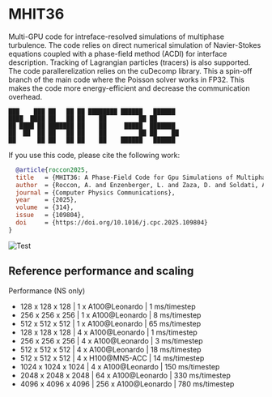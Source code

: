 # MHIT36

Multi-GPU code for intreface-resolved simulations of multiphase turbulence.
The code relies on direct numerical simulation of Navier-Stokes equations coupled with a phase-field method (ACDI) for interface description.
Tracking of Lagrangian particles (tracers) is also supported.
The code parallerelization relies on the cuDecomp library.
This a spin-off branch of the main code where the Poisson solver works in FP32.
This makes the code more energy-efficient and decrease the communication overhead.


~~~text
███    ███ ██   ██ ██ ████████ ██████   ██████       
████  ████ ██   ██ ██    ██         ██ ██              
██ ████ ██ ███████ ██    ██     █████  ███████   
██  ██  ██ ██   ██ ██    ██         ██ ██    ██     
██      ██ ██   ██ ██    ██    ██████   ██████        
~~~


If you use this code, please cite the following work: 
```bibtex
  @article{roccon2025,
  title   = {MHIT36: A Phase-Field Code for Gpu Simulations of Multiphase Homogeneous Isotropic Turbulence},
  author  = {Roccon, A. and Enzenberger, L. and Zaza, D. and Soldati, A.},
  journal = {Computer Physics Communications},
  year    = {2025},
  volume  = {314},
  issue   = {109804},
  doi     = {https://doi.org/10.1016/j.cpc.2025.109804}
}
```

![Test](val/render2.jpg)


## Reference performance and scaling
Performance (NS only)
* 128 x 128 x 128    |   1 x A100@Leonardo  |   1 ms/timestep
* 256 x 256 x 256    |   1 x A100@Leonardo  |   8 ms/timestep
* 512 x 512 x 512    |   1 x A100@Leonardo  |  65 ms/timestep 
* 128 x 128 x 128    |   4 x A100@Leonardo  |   1 ms/timestep
* 256 x 256 x 256    |   4 x A100@Leonardo  |   3 ms/timestep
* 512 x 512 x 512    |   4 x A100@Leonardo  |  18 ms/timestep 
* 512 x 512 x 512    |   4 x H100@MN5-ACC   |  14 ms/timestep 
* 1024 x 1024 x 1024 |   4 x A100@Leonardo  | 150 ms/timestep 
* 2048 x 2048 x 2048 |  64 x A100@Leonardo  | 330 ms/timestep
* 4096 x 4096 x 4096 | 256 x A100@Leonardo  | 780 ms/timestep


